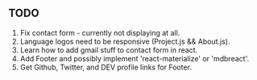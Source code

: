 ## TODO

1. Fix contact form - currently not displaying at all.
2. Language logos need to be responsive (Project.js && About.js).
3. Learn how to add gmail stuff to contact form in react.
4. Add Footer and possibly implement 'react-materialize' or 'mdbreact'.
5. Get Github, Twitter, and DEV profile links for Footer.
